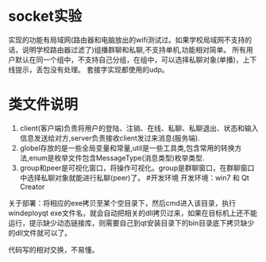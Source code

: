 # socket实验
实现的功能有局域网(路由器和电脑放出的wifi测试过。如果学校局域网不支持的话，说明学校路由器过滤了)组播群聊和私聊,不支持单机,功能相对简单。
所有用户默认在同一个组中，不支持自己分组，在组中，可以选择私聊对象(单播)，上下线提示，丢包没有处理。
套接字实现都使用的udp。
# 类文件说明
1. client(客户端)负责将用户的登陆、注销、在线、私聊、私聊退出、状态和输入信息发送给对方,server负责接收client发过来消息(服务端). 
2. globel存放的是一些全局变量和常量,util是一些工具类,包含常用的转换方法,enum是枚举文件包含MessageType(消息类型)枚举类型.
3. group和peer是可视化窗口，将操作可视化。group是群聊窗口，在群聊窗口中选择私聊对象就能进行私聊(peer)了。
#开发环境
开发环境：win7 和 Qt Creator

关于部署：将相应的exe拷贝至某个空目录下，然后cmd进入该目录，执行windeployqt exe文件名，就会自动把相关的dll拷贝过来，如果在目标机上还不能运行，提示缺少动态链接库，则需要自己到qt安装目录下的bin目录底下拷贝缺少的dll文件就可以了。

代码写的相对交换，不易懂。
